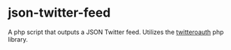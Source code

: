 # json-twitter-feed

A php script that outputs a JSON Twitter feed. Utilizes the [twitteroauth](https://github.com/abraham/twitteroauth) php library.
